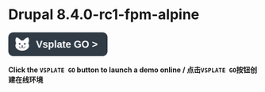 # Drupal 8.4.0-rc1-fpm-alpine

<a href="https://www.vsplate.com/?docker-compose=https://github.com/vsplate/dcenvs/drupal/8.4.0-rc1-fpm-alpine"><img alt="VSPLATE GO" src="https://raw.githubusercontent.com/vsplate/images/master/vsgo_btn.png" width="200px"></a>

**Click the `VSPLATE GO` button to launch a demo online / 点击`VSPLATE GO`按钮创建在线环境**